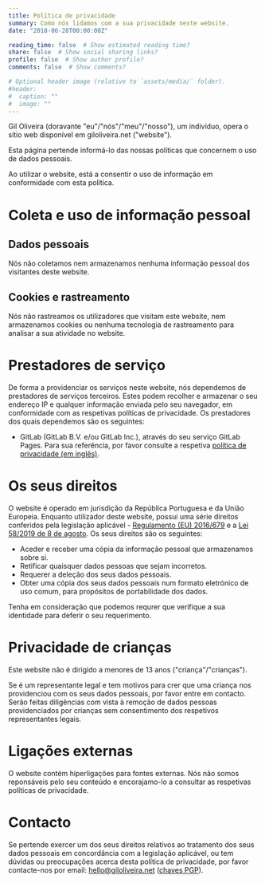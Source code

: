 ```yaml
---
title: Política de privacidade
summary: Como nós lidamos com a sua privacidade neste website.
date: "2018-06-28T00:00:00Z"

reading_time: false  # Show estimated reading time?
share: false  # Show social sharing links?
profile: false  # Show author profile?
comments: false  # Show comments?

# Optional header image (relative to `assets/media/` folder).
#header:
#  caption: ""
#  image: ""
---
```


Gil Oliveira (doravante "eu"/"nós"/"meu"/"nosso"), um indivíduo, opera o sítio web disponível em giloliveira.net ("website").

Esta página pertende informá-lo das nossas políticas que concernem o uso de dados pessoais.

Ao utilizar o website, está a consentir o uso de informação em conformidade com esta política.

# Coleta e uso de informação pessoal

## Dados pessoais

Nós não coletamos nem armazenamos nenhuma informação pessoal dos visitantes deste website.

## Cookies e rastreamento

Nós não rastreamos os utilizadores que visitam este website, nem armazenamos cookies ou nenhuma tecnologia de rastreamento para analisar a sua atividade no website.

# Prestadores de serviço

De forma a providenciar os serviços neste website, nós dependemos de prestadores de serviços terceiros. Estes podem recolher e armazenar o seu endereço IP e qualquer informação enviada pelo seu navegador, em conformidade com as respetivas políticas de privacidade. Os prestadores dos quais dependemos são os seguintes:

- GitLab (GitLab B.V. e/ou GitLab Inc.), através do seu serviço GitLab Pages. Para sua referência, por favor consulte a respetiva [política de privacidade (em inglês)](https://about.gitlab.com/privacy/).

# Os seus direitos

O website é operado em jurisdição da República Portuguesa e da União Europeia. Enquanto utilizador deste website, possui uma série direitos conferidos pela legislação aplicável - [Regulamento (EU) 2016/679](https://eur-lex.europa.eu/eli/reg/2016/679/oj) e a [Lei 58/2019 de 8 de agosto](https://dre.pt/dre/detalhe/lei/58-2019-123815982). Os seus direitos são os seguintes:

- Aceder e receber uma cópia da informação pessoal que armazenamos sobre si.
- Retificar quaisquer dados pessoas que sejam incorretos.
- Requerer a deleção dos seus dados pessoais.
- Obter uma cópia dos seus dados pessoais num formato eletrónico de uso comum, para propósitos de portabilidade dos dados.

Tenha em consideração que podemos requrer que verifique a sua identidade para deferir o seu requerimento.

# Privacidade de crianças

Este website não é dirigido a menores de 13 anos ("criança"/"crianças").

Se é um representante legal e tem motivos para crer que uma criança nos providenciou com os seus dados pessoais, por favor entre em contacto. Serão feitas diligências com vista à remoção de dados pessoas providenciados por crianças sem consentimento dos respetivos representantes legais.

# Ligações externas

O website contém hiperligações para fontes externas. Nós não somos reponsáveis pelo seu conteúdo e encorajamo-lo a consultar as respetivas políticas de privacidade.

# Contacto

Se pertende exercer um dos seus direitos relativos ao tratamento dos seus dados pessoais em concordância com a legislação aplicável, ou tem dúvidas ou preocupações acerca desta política de privacidade, por favor contacte-nos por email: [hello@giloliveira.net](mailto:hello@giloliveira.net) ([chaves PGP](https://keybase.io/giloliveira/pgp_keys.asc)).
